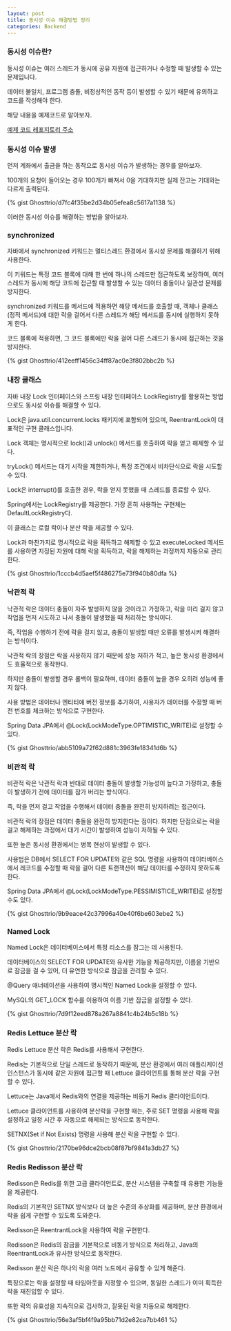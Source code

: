 ```yaml
---
layout: post
title: 동시성 이슈 해결방법 정리
categories: Backend
---
```


### 동시성 이슈란?

동시성 이슈는 여러 스레드가 동시에 공유 자원에 접근하거나 수정할 때 발생할 수 있는 문제입니다.

데이터 불일치, 프로그램 충돌, 비정상적인 동작 등이 발생할 수 있기 때문에 유의하고 코드를 작성해야 한다.

해당 내용을 예제코드로 알아보자.

[예제 코드 레포지토리 주소](https://github.com/Ghosttrio/java-concurrency-issue)

### 동시성 이슈 발생

먼저 계좌에서 출금을 하는 동작으로 동시성 이슈가 발생하는 경우를 알아보자.

100개의 요청이 들어오는 경우 100개가 빠져서 0을 기대하지만 실제 잔고는 기대와는 다르게 출력된다.

{% gist Ghosttrio/d7fc4f35be2d34b05efea8c5617a1138 %}

이러한 동시성 이슈를 해결하는 방법을 알아보자.

### synchronized

자바에서 synchronized 키워드는 멀티스레드 환경에서 동시성 문제를 해결하기 위해 사용한다.

이 키워드는 특정 코드 블록에 대해 한 번에 하나의 스레드만 접근하도록 보장하여, 여러 스레드가 동시에 해당 코드에 접근할 때 발생할 수 있는 데이터 충돌이나 일관성 문제를 방지한다.

synchronized 키워드를 메서드에 적용하면 해당 메서드를 호출할 때, 객체나 클래스(정적 메서드)에 대한 락을 걸어서 다른 스레드가 해당 메서드를 동시에 실행하지 못하게 한다.

코드 블록에 적용하면, 그 코드 블록에만 락을 걸어 다른 스레드가 동시에 접근하는 것을 방지한다.

{% gist Ghosttrio/412eeff1456c34ff87ac0e3f802bbc2b %}

### 내장 클래스

자바 내장 Lock 인터페이스와 스프링 내장 인터페이스 LockRegistry를 활용하는 방법으로도 동시성 이슈를 해결할 수 있다.

Lock은 java.util.concurrent.locks 패키지에 포함되어 있으며, ReentrantLock이 대표적인 구현 클래스입니다.

Lock 객체는 명시적으로 lock()과 unlock() 메서드를 호출하여 락을 얻고 해제할 수 있다. 

tryLock() 메서드는 대기 시작을 제한하거나, 특정 조건에서 비차단식으로 락을 시도할 수 있다.

Lock은 interrupt()를 호출한 경우, 락을 얻지 못했을 때 스레드를 종료할 수 있다.

Spring에서는 LockRegistry를 제공한다. 가장 흔히 사용하는 구현체는 DefaultLockRegistry다.

이 클래스는 로컬 락이나 분산 락을 제공할 수 있다.

Lock과 마찬가지로 명시적으로 락을 획득하고 해제할 수 있고 executeLocked 메서드를 사용하면 지정된 자원에 대해 락을 획득하고, 락을 해제하는 과정까지 자동으로 관리한다.


{% gist Ghosttrio/1cccb4d5aef5f486275e73f940b80dfa  %}

### 낙관적 락

낙관적 락은 데이터 충돌이 자주 발생하지 않을 것이라고 가정하고, 락을 미리 걸지 않고 작업을 먼저 시도하고 나서 충돌이 발생했을 때 처리하는 방식이다.

즉, 작업을 수행하기 전에 락을 걸지 않고, 충돌이 발생할 때만 오류를 발생시켜 해결하는 방식이다.

낙관적 락의 장점은 락을 사용하지 않기 때문에 성능 저하가 적고, 높은 동시성 환경에서도 효율적으로 동작한다.

하지만 충돌이 발생할 경우 롤백이 필요하며, 데이터 충돌이 높을 경우 오히려 성능에 좋지 않다.

사용 방법은 데이터나 엔티티에 버전 정보를 추가하여, 사용자가 데이터를 수정할 때 버전 번호를 체크하는 방식으로 구현한다.

Spring Data JPA에서 @Lock(LockModeType.OPTIMISTIC_WRITE)로 설정할 수 있다.

{% gist Ghosttrio/abb5109a72f62d881c3963fe18341d6b %}

### 비관적 락

비관적 락은 낙관적 락과 반대로 데이터 충돌이 발생할 가능성이 높다고 가정하고, 충돌이 발생하기 전에 데이터를 잠가 버리는 방식이다.

즉, 락을 먼저 걸고 작업을 수행해서 데이터 충돌을 완전히 방지하려는 접근이다.

비관적 락의 장점은 데이터 충돌을 완전히 방지한다는 점이다. 하지만 단점으로는 락을 걸고 해제하는 과정에서 대기 시간이 발생하여 성능이 저하될 수 있다.

또한 높은 동시성 환경에서는 병목 현상이 발생할 수 있다.

사용법은 DB에서 SELECT FOR UPDATE와 같은 SQL 명령을 사용하여 데이터베이스에서 레코드를 수정할 때 락을 걸어 다른 트랜잭션이 해당 데이터를 수정하지 못하도록 한다.

Spring Data JPA에서 @Lock(LockModeType.PESSIMISTICE_WRITE)로 설정할 수도 있다.

{% gist Ghosttrio/9b9eace42c37996a40e40f6be603ebe2 %}

### Named Lock

Named Lock은 데이터베이스에서 특정 리소스를 잠그는 데 사용된다.

데이터베이스의 SELECT FOR UPDATE와 유사한 기능을 제공하지만, 이름을 기반으로 잠금을 걸 수 있어, 더 유연한 방식으로 잠금을 관리할 수 있다.

@Query 애너테이션을 사용하여 명시적인 Named Lock을 설정할 수 있다.

MySQL의 GET_LOCK 함수를 이용하여 이름 기반 잠금을 설정할 수 있다.

{% gist Ghosttrio/7d9f12eed878a267a8841c4b24b5c18b %}

### Redis Lettuce 분산 락

Redis Lettuce 분산 락은 Redis를 사용해서 구현한다.

Redis는 기본적으로 단일 스레드로 동작하기 때문에, 분산 환경에서 여러 애플리케이션 인스턴스가 동시에 같은 자원에 접근할 때 Lettuce 클라이언트를 통해 분산 락을 구현할 수 있다.

Lettuce는 Java에서 Redis와의 연결을 제공하는 비동기 Redis 클라이언트이다.

Lettuce 클라이언트를 사용하여 분산락을 구현할 때는, 주로 SET 명령을 사용해 락을 설정하고 일정 시간 후 자동으로 해제되는 방식으로 동작한다.

SETNX(Set if Not Exists) 명령을 사용해 분산 락을 구현할 수 있다.

{% gist Ghosttrio/2170be96dce2bcb08f87bf9841a3db27 %}

### Redis Redisson 분산 락

Redisson은 Redis를 위한 고급 클라이언트로, 분산 시스템을 구축할 때 유용한 기능들을 제공한다. 

Redis의 기본적인 SETNX 방식보다 더 높은 수준의 추상화를 제공하며, 분산 환경에서 락을 쉽게 구현할 수 있도록 도와준다.

Redisson은 ReentrantLock을 사용하여 락을 구현한다.

Redisson은 Redis의 잠금을 기본적으로 비동기 방식으로 처리하고, Java의 ReentrantLock과 유사한 방식으로 동작한다.

Redisson 분산 락은 하나의 락을 여러 노드에서 공유할 수 있게 해준다.

특징으로는 락을 설정할 때 타임아웃을 지정할 수 있으며, 동일한 스레드가 이미 획득한 락을 재진입할 수 있다.

또한 락의 유효성을 지속적으로 검사하고, 잘못된 락을 자동으로 해제한다.

{% gist Ghosttrio/56e3af5bf4f9a95bb71d2e82ca7bb461 %}